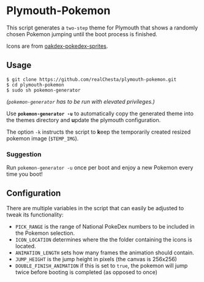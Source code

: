 # Plymouth-Pokemon

This script generates a `two-step` theme for Plymouth that shows a randomly chosen Pokemon jumping until the boot process is finished.

Icons are from [oakdex-pokedex-sprites](https://github.com/jalyna/oakdex-pokedex-sprites/).

## Usage
```shell
$ git clone https://github.com/realChesta/plymouth-pokemon.git
$ cd plymouth-pokemon
$ sudo sh pokemon-generator
```
*(`pokemon-generator` has to be run with elevated privileges.)*

Use **`pokemon-generator -u`** to automatically copy the generated theme into the themes directory and **u**pdate the plymouth configuration. 

The option `-k` instructs the script to **k**eep the temporarily created resized pokemon image (`$TEMP_IMG`).

### Suggestion

Run `pokemon-generator -u` once per boot and enjoy a new Pokemon every time you boot!

## Configuration

There are multiple variables in the script that can easily be adjusted to tweak its functionality:

* `PICK_RANGE` is the range of National PokeDex numbers to be included in the Pokemon selection.
* `ICON_LOCATION` determines where the the folder containing the icons is located.
* `ANIMATION_LENGTH` sets how many frames the animation should contain.
* `JUMP_HEIGHT` is the jump height in pixels (the canvas is 256x256)
* `DOUBLE_FINISH_ANIMATION` if this is set to `true`, the pokemon will jump twice before booting is completed (as opposed to once)